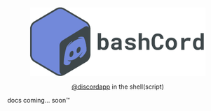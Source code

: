 <div align="center">
    <h3><img align="center" width="400px" src="docs/bashcord.png"></h3>
    <p><a href="https://github.com/discordapp">@discordapp</a> in the
        shell(script)</p>
</div>

docs coming... soon™
